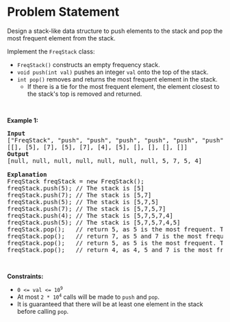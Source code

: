 # Problem Statement

<p>Design a stack-like data structure to push elements to the stack and pop the most frequent element from the stack.</p>

<p>Implement the <code>FreqStack</code> class:</p>

<ul>
	<li><code>FreqStack()</code> constructs an empty frequency stack.</li>
	<li><code>void push(int val)</code> pushes an integer <code>val</code> onto the top of the stack.</li>
	<li><code>int pop()</code> removes and returns the most frequent element in the stack.
	<ul>
		<li>If there is a tie for the most frequent element, the element closest to the stack&#39;s top is removed and returned.</li>
	</ul>
	</li>
</ul>

<p>&nbsp;</p>
<p><strong>Example 1:</strong></p>

<pre>
<strong>Input</strong>
[&quot;FreqStack&quot;, &quot;push&quot;, &quot;push&quot;, &quot;push&quot;, &quot;push&quot;, &quot;push&quot;, &quot;push&quot;, &quot;pop&quot;, &quot;pop&quot;, &quot;pop&quot;, &quot;pop&quot;]
[[], [5], [7], [5], [7], [4], [5], [], [], [], []]
<strong>Output</strong>
[null, null, null, null, null, null, null, 5, 7, 5, 4]

<strong>Explanation</strong>
FreqStack freqStack = new FreqStack();
freqStack.push(5); // The stack is [5]
freqStack.push(7); // The stack is [5,7]
freqStack.push(5); // The stack is [5,7,5]
freqStack.push(7); // The stack is [5,7,5,7]
freqStack.push(4); // The stack is [5,7,5,7,4]
freqStack.push(5); // The stack is [5,7,5,7,4,5]
freqStack.pop();   // return 5, as 5 is the most frequent. The stack becomes [5,7,5,7,4].
freqStack.pop();   // return 7, as 5 and 7 is the most frequent, but 7 is closest to the top. The stack becomes [5,7,5,4].
freqStack.pop();   // return 5, as 5 is the most frequent. The stack becomes [5,7,4].
freqStack.pop();   // return 4, as 4, 5 and 7 is the most frequent, but 4 is closest to the top. The stack becomes [5,7].
</pre>

<p>&nbsp;</p>
<p><strong>Constraints:</strong></p>

<ul>
	<li><code>0 &lt;= val &lt;= 10<sup>9</sup></code></li>
	<li>At most <code>2 * 10<sup>4</sup></code> calls will be made to <code>push</code> and <code>pop</code>.</li>
	<li>It is guaranteed that there will be at least one element in the stack before calling <code>pop</code>.</li>
</ul>
